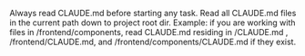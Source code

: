 Always read CLAUDE.md before starting any task. Read all CLAUDE.md files in the current path down to project root dir. Example: if you are working with files in <project-dir>/frontend/components, read CLAUDE.md residing in <project-dir>/CLAUDE.md , <project-dir>/frontend/CLAUDE.md, and <project-dir>/frontend/components/CLAUDE.md if they exist.